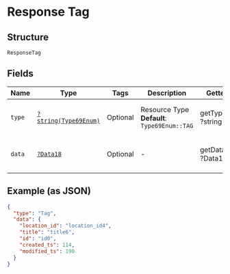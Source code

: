 
# Response Tag

## Structure

`ResponseTag`

## Fields

| Name | Type | Tags | Description | Getter | Setter |
|  --- | --- | --- | --- | --- | --- |
| `type` | [`?string(Type69Enum)`](../../doc/models/type-69-enum.md) | Optional | Resource Type<br>**Default**: `Type69Enum::TAG` | getType(): ?string | setType(?string type): void |
| `data` | [`?Data18`](../../doc/models/data-18.md) | Optional | - | getData(): ?Data18 | setData(?Data18 data): void |

## Example (as JSON)

```json
{
  "type": "Tag",
  "data": {
    "location_id": "location_id4",
    "title": "title6",
    "id": "id0",
    "created_ts": 114,
    "modified_ts": 190
  }
}
```

